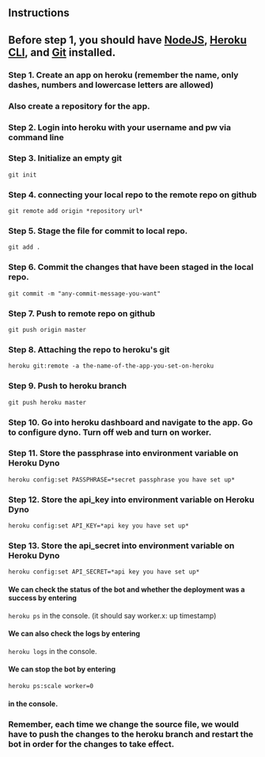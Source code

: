 ## Instructions

## Before step 1, you should have [NodeJS](https://nodejs.org/en/), [Heroku CLI](https://devcenter.heroku.com/articles/heroku-cli), and [Git](https://git-scm.com/downloads) installed.

### Step 1. Create an app on heroku (remember the name, only dashes, numbers and lowercase letters are allowed)
### Also create a repository for the app.

### Step 2. Login into heroku with your username and pw via command line

### Step 3. Initialize an empty git
`git init`

### Step 4. connecting your local repo to the remote repo on github
`git remote add origin *repository url*`

### Step 5. Stage the file for commit to local repo.
`git add .`

### Step 6. Commit the changes that have been staged in the local repo.
`git commit -m "any-commit-message-you-want"`

### Step 7. Push to remote repo on github
`git push origin master`

### Step 8. Attaching the repo to heroku's git
`heroku git:remote -a the-name-of-the-app-you-set-on-heroku`

### Step 9. Push to heroku branch
`git push heroku master`

### Step 10. Go into heroku dashboard and navigate to the app. Go to configure dyno. Turn off web and turn on worker.

### Step 11. Store the passphrase into environment variable on Heroku Dyno 
`heroku config:set PASSPHRASE=*secret passphrase you have set up*`

### Step 12. Store the api_key into environment variable on Heroku Dyno 
`heroku config:set API_KEY=*api key you have set up*`

### Step 13. Store the api_secret into environment variable on Heroku Dyno 
`heroku config:set API_SECRET=*api key you have set up*`

#### We can check the status of the bot and whether the deployment was a success by entering 
`heroku ps` in the console. (it should say worker.x: up timestamp)

#### We can also check the logs by entering 
`heroku logs` in the console.

#### We can stop the bot by entering
`heroku ps:scale worker=0`
#### in the console.

### Remember, each time we change the source file, we would have to push the changes to the heroku branch and restart the bot in order for the changes to take effect.

